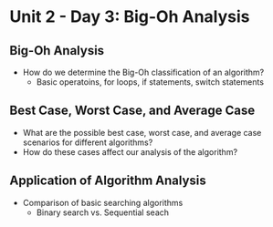 # Unit 2 - Day 3: Big-Oh Analysis

## Big-Oh Analysis
  * How do we determine the Big-Oh classification of an algorithm?
    * Basic operatoins, for loops, if statements, switch statements
  
## Best Case, Worst Case, and Average Case
  * What are the possible best case, worst case, and average case scenarios for different algorithms?
  * How do these cases affect our analysis of the algorithm?

## Application of Algorithm Analysis
  * Comparison of basic searching algorithms
    * Binary search vs. Sequential seach